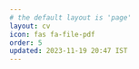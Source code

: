 ```yaml
---
# the default layout is 'page'
layout: cv
icon: fas fa-file-pdf
order: 5
updated: 2023-11-19 20:47 IST
---
```

